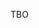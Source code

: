 <html>
  <head>
    <title>comp</title>
    <script type="text/javascript">
      var queryString = window.location.search.slice(1);
      if(queryString){
       var qString = queryString.split('q=')[1].split('&')[0];
        alert(qString);
      }
      
  (function(i,s,o,g,r,a,m){i['GoogleAnalyticsObject']=r;i[r]=i[r]||function(){
  (i[r].q=i[r].q||[]).push(arguments)},i[r].l=1*new Date();a=s.createElement(o),
  m=s.getElementsByTagName(o)[0];a.async=1;a.src=g;m.parentNode.insertBefore(a,m)
  })(window,document,'script','https://www.google-analytics.com/analytics.js','ga');

  ga('require', 'GTM-P5BRTDP');
  ga('send', 'pageview'); 
    </script>
  </head>
  
  <body>
    TBO
  </body>
</html>
